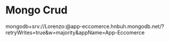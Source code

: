 # Mongo Crud

mongodb+srv://Lorenzo:<password>@app-eccomerce.hnbuh.mongodb.net/?retryWrites=true&w=majority&appName=App-Eccomerce